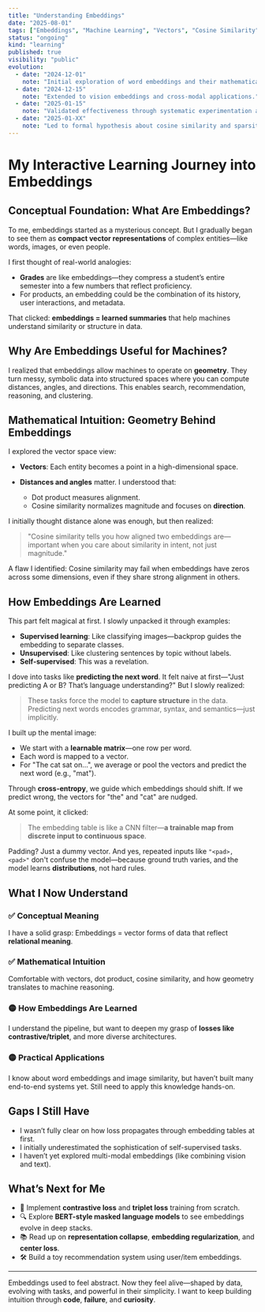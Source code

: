 ```yaml
---
title: "Understanding Embeddings"
date: "2025-08-01"
tags: ["Embeddings", "Machine Learning", "Vectors", "Cosine Similarity", "Neural Networks"]
status: "ongoing"
kind: "learning"
published: true
visibility: "public"
evolution:
  - date: "2024-12-01"
    note: "Initial exploration of word embeddings and their mathematical foundations."
  - date: "2024-12-15"
    note: "Extended to vision embeddings and cross-modal applications."
  - date: "2025-01-15"
    note: "Validated effectiveness through systematic experimentation and comparison."
  - date: "2025-01-XX"
    note: "Led to formal hypothesis about cosine similarity and sparsity - see research post: Investigating Cosine Similarity Robustness with Sparse Embeddings"
---
```


# My Interactive Learning Journey into Embeddings

## Conceptual Foundation: What Are Embeddings?

To me, embeddings started as a mysterious concept. But I gradually began to see them as **compact vector representations** of complex entities—like words, images, or even people.

I first thought of real-world analogies:

* **Grades** are like embeddings—they compress a student’s entire semester into a few numbers that reflect proficiency.
* For products, an embedding could be the combination of its history, user interactions, and metadata.

That clicked: **embeddings = learned summaries** that help machines understand similarity or structure in data.

## Why Are Embeddings Useful for Machines?

I realized that embeddings allow machines to operate on **geometry**. They turn messy, symbolic data into structured spaces where you can compute distances, angles, and directions. This enables search, recommendation, reasoning, and clustering.

## Mathematical Intuition: Geometry Behind Embeddings

I explored the vector space view:

* **Vectors**: Each entity becomes a point in a high-dimensional space.
* **Distances and angles** matter. I understood that:

  * Dot product measures alignment.
  * Cosine similarity normalizes magnitude and focuses on **direction**.

I initially thought distance alone was enough, but then realized:

> "Cosine similarity tells you how aligned two embeddings are—important when you care about similarity in intent, not just magnitude."

A flaw I identified: Cosine similarity may fail when embeddings have zeros across some dimensions, even if they share strong alignment in others.

## How Embeddings Are Learned

This part felt magical at first. I slowly unpacked it through examples:

* **Supervised learning**: Like classifying images—backprop guides the embedding to separate classes.
* **Unsupervised**: Like clustering sentences by topic without labels.
* **Self-supervised**: This was a revelation.

I dove into tasks like **predicting the next word**. It felt naive at first—"Just predicting A or B? That’s language understanding?" But I slowly realized:

> These tasks force the model to **capture structure** in the data. Predicting next words encodes grammar, syntax, and semantics—just implicitly.

I built up the mental image:

* We start with a **learnable matrix**—one row per word.
* Each word is mapped to a vector.
* For "The cat sat on...", we average or pool the vectors and predict the next word (e.g., "mat").

Through **cross-entropy**, we guide which embeddings should shift. If we predict wrong, the vectors for "the" and "cat" are nudged.

At some point, it clicked:

> The embedding table is like a CNN filter—**a trainable map from discrete input to continuous space**.

Padding? Just a dummy vector. And yes, repeated inputs like `"<pad>, <pad>"` don't confuse the model—because ground truth varies, and the model learns **distributions**, not hard rules.

## What I Now Understand

### ✅ Conceptual Meaning

I have a solid grasp: Embeddings = vector forms of data that reflect **relational meaning**.

### ✅ Mathematical Intuition

Comfortable with vectors, dot product, cosine similarity, and how geometry translates to machine reasoning.

### 🟡 How Embeddings Are Learned

I understand the pipeline, but want to deepen my grasp of **losses like contrastive/triplet**, and more diverse architectures.

### 🟡 Practical Applications

I know about word embeddings and image similarity, but haven’t built many end-to-end systems yet. Still need to apply this knowledge hands-on.

## Gaps I Still Have

* I wasn’t fully clear on how loss propagates through embedding tables at first.
* I initially underestimated the sophistication of self-supervised tasks.
* I haven’t yet explored multi-modal embeddings (like combining vision and text).

## What’s Next for Me

* 🔬 Implement **contrastive loss** and **triplet loss** training from scratch.
* 🔍 Explore **BERT-style masked language models** to see embeddings evolve in deep stacks.
* 📚 Read up on **representation collapse**, **embedding regularization**, and **center loss**.
* 🛠️ Build a toy recommendation system using user/item embeddings.

---

Embeddings used to feel abstract. Now they feel alive—shaped by data, evolving with tasks, and powerful in their simplicity. I want to keep building intuition through **code**, **failure**, and **curiosity**.
